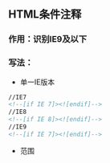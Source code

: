 ## HTML条件注释

### 作用：识别IE9及以下

### 写法：

* 单一IE版本

```markdown
//IE7
<!--[if IE 7]><![endif]-->
//IE8
<!--[if IE 8]><![endif]-->
//IE9
<!--[if IE 7]><![endif]-->
```

* 范围



